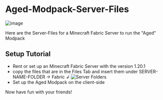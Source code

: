 # Aged-Modpack-Server-Files
![image](https://github.com/user-attachments/assets/ee75729c-9b7c-47d1-a2a1-ef205acd65d6)

Here are the Server-Files for a Minecraft Fabric Server to run the "Aged" Modpack

## Setup Tutorial
- Rent or set up an Minecraft Fabric Server with the version 1.20.1
- copy the files that are in the Files Tab and insert them under SERVER-NAME-FOLDER -> Fabric  ↲
![Server Folders](https://github.com/user-attachments/assets/e77f2c59-1511-48a2-8723-b92b17952b86)
- Set up the Aged Modpack on the client-side

Now have fun with your friends!
